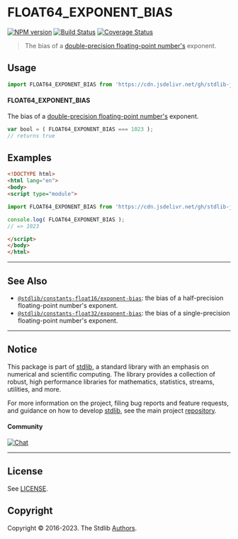 <!--

@license Apache-2.0

Copyright (c) 2018 The Stdlib Authors.

Licensed under the Apache License, Version 2.0 (the "License");
you may not use this file except in compliance with the License.
You may obtain a copy of the License at

   http://www.apache.org/licenses/LICENSE-2.0

Unless required by applicable law or agreed to in writing, software
distributed under the License is distributed on an "AS IS" BASIS,
WITHOUT WARRANTIES OR CONDITIONS OF ANY KIND, either express or implied.
See the License for the specific language governing permissions and
limitations under the License.

-->

# FLOAT64_EXPONENT_BIAS

[![NPM version][npm-image]][npm-url] [![Build Status][test-image]][test-url] [![Coverage Status][coverage-image]][coverage-url] <!-- [![dependencies][dependencies-image]][dependencies-url] -->

> The bias of a [double-precision floating-point number's][ieee754] exponent.



<section class="usage">

## Usage

```javascript
import FLOAT64_EXPONENT_BIAS from 'https://cdn.jsdelivr.net/gh/stdlib-js/constants-float64-exponent-bias@esm/index.mjs';
```

#### FLOAT64_EXPONENT_BIAS

The bias of a [double-precision floating-point number's][ieee754] exponent.

```javascript
var bool = ( FLOAT64_EXPONENT_BIAS === 1023 );
// returns true
```

</section>

<!-- /.usage -->

<section class="examples">

## Examples

<!-- TODO: better example -->

<!-- eslint no-undef: "error" -->

```html
<!DOCTYPE html>
<html lang="en">
<body>
<script type="module">

import FLOAT64_EXPONENT_BIAS from 'https://cdn.jsdelivr.net/gh/stdlib-js/constants-float64-exponent-bias@esm/index.mjs';

console.log( FLOAT64_EXPONENT_BIAS );
// => 1023

</script>
</body>
</html>
```

</section>

<!-- /.examples -->

<!-- C interface documentation. -->



<!-- Section for related `stdlib` packages. Do not manually edit this section, as it is automatically populated. -->

<section class="related">

* * *

## See Also

-   <span class="package-name">[`@stdlib/constants-float16/exponent-bias`][@stdlib/constants/float16/exponent-bias]</span><span class="delimiter">: </span><span class="description">the bias of a half-precision floating-point number's exponent.</span>
-   <span class="package-name">[`@stdlib/constants-float32/exponent-bias`][@stdlib/constants/float32/exponent-bias]</span><span class="delimiter">: </span><span class="description">the bias of a single-precision floating-point number's exponent.</span>

</section>

<!-- /.related -->

<!-- Section for all links. Make sure to keep an empty line after the `section` element and another before the `/section` close. -->


<section class="main-repo" >

* * *

## Notice

This package is part of [stdlib][stdlib], a standard library with an emphasis on numerical and scientific computing. The library provides a collection of robust, high performance libraries for mathematics, statistics, streams, utilities, and more.

For more information on the project, filing bug reports and feature requests, and guidance on how to develop [stdlib][stdlib], see the main project [repository][stdlib].

#### Community

[![Chat][chat-image]][chat-url]

---

## License

See [LICENSE][stdlib-license].


## Copyright

Copyright &copy; 2016-2023. The Stdlib [Authors][stdlib-authors].

</section>

<!-- /.stdlib -->

<!-- Section for all links. Make sure to keep an empty line after the `section` element and another before the `/section` close. -->

<section class="links">

[npm-image]: http://img.shields.io/npm/v/@stdlib/constants-float64-exponent-bias.svg
[npm-url]: https://npmjs.org/package/@stdlib/constants-float64-exponent-bias

[test-image]: https://github.com/stdlib-js/constants-float64-exponent-bias/actions/workflows/test.yml/badge.svg?branch=main
[test-url]: https://github.com/stdlib-js/constants-float64-exponent-bias/actions/workflows/test.yml?query=branch:main

[coverage-image]: https://img.shields.io/codecov/c/github/stdlib-js/constants-float64-exponent-bias/main.svg
[coverage-url]: https://codecov.io/github/stdlib-js/constants-float64-exponent-bias?branch=main

<!--

[dependencies-image]: https://img.shields.io/david/stdlib-js/constants-float64-exponent-bias.svg
[dependencies-url]: https://david-dm.org/stdlib-js/constants-float64-exponent-bias/main

-->

[chat-image]: https://img.shields.io/gitter/room/stdlib-js/stdlib.svg
[chat-url]: https://app.gitter.im/#/room/#stdlib-js_stdlib:gitter.im

[stdlib]: https://github.com/stdlib-js/stdlib

[stdlib-authors]: https://github.com/stdlib-js/stdlib/graphs/contributors

[umd]: https://github.com/umdjs/umd
[es-module]: https://developer.mozilla.org/en-US/docs/Web/JavaScript/Guide/Modules

[deno-url]: https://github.com/stdlib-js/constants-float64-exponent-bias/tree/deno
[umd-url]: https://github.com/stdlib-js/constants-float64-exponent-bias/tree/umd
[esm-url]: https://github.com/stdlib-js/constants-float64-exponent-bias/tree/esm
[branches-url]: https://github.com/stdlib-js/constants-float64-exponent-bias/blob/main/branches.md

[stdlib-license]: https://raw.githubusercontent.com/stdlib-js/constants-float64-exponent-bias/main/LICENSE

[ieee754]: https://en.wikipedia.org/wiki/IEEE_754-1985

<!-- <related-links> -->

[@stdlib/constants/float16/exponent-bias]: https://github.com/stdlib-js/constants-float16-exponent-bias/tree/esm

[@stdlib/constants/float32/exponent-bias]: https://github.com/stdlib-js/constants-float32-exponent-bias/tree/esm

<!-- </related-links> -->

</section>

<!-- /.links -->
